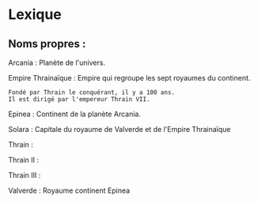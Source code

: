 # Lexique

## Noms propres :

Arcania : Planète de l'univers.

Empire Thrainaïque : Empire qui regroupe les sept royaumes du continent.

    Fondé par Thrain le conquérant, il y a 100 ans.
    Il est dirigé par l'empereur Thrain VII.

Epinea : Continent de la planète Arcania.

Solara : Capitale du royaume de Valverde et de l'Empire Thrainaïque

Thrain :

Thrain II :

Thrain III :

Valverde : Royaume continent Epinea